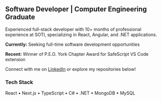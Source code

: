 ## Software Developer | Computer Engineering Graduate

Experienced full-stack developer with 10+ months of professional experience at SOTI, specializing in React, Angular, and .NET applications. 

**Currently:** Seeking full-time software development opportunities

**Recent:** Winner of P.E.O. York Chapter Award for SafeScript VS Code extension

Connect with me on [LinkedIn](https://www.linkedin.com/in/humza-inam/) or explore my repositories below!

### Tech Stack
React • Next.js • TypeScript • C# • .NET • MongoDB • MySQL 
